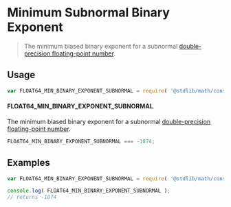 Minimum Subnormal Binary Exponent
===

> The minimum biased binary exponent for a subnormal [double-precision floating-point number][ieee754].

<!-- <usage> -->

## Usage

``` javascript
var FLOAT64_MIN_BINARY_EXPONENT_SUBNORMAL = require( '@stdlib/math/constants/float64-min-binary-exponent-subnormal' );
```

#### FLOAT64_MIN_BINARY_EXPONENT_SUBNORMAL

The minimum biased binary exponent for a subnormal [double-precision floating-point number][ieee754].

``` javascript
FLOAT64_MIN_BINARY_EXPONENT_SUBNORMAL === -1074;
```

<!-- </usage> -->


<!-- <examples> -->

## Examples

``` javascript
var FLOAT64_MIN_BINARY_EXPONENT_SUBNORMAL = require( '@stdlib/math/constants/float64-min-binary-exponent-subnormal' );

console.log( FLOAT64_MIN_BINARY_EXPONENT_SUBNORMAL );
// returns -1074
```

<!-- </examples> -->


<!-- <links> -->

[ieee754]: https://en.wikipedia.org/wiki/IEEE_754-1985

<!-- </links> -->
